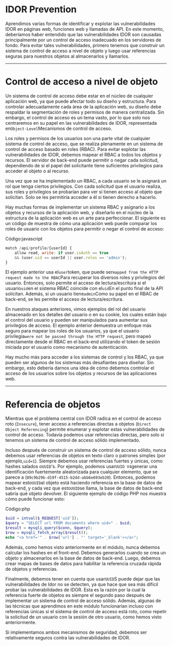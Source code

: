 # IDOR Prevention

Aprendimos varias formas de identificar y explotar las vulnerabilidades IDOR en páginas web, funciones web y llamadas de API. En este momento, deberíamos haber entendido que las vulnerabilidades IDOR son causadas principalmente por un control de acceso inadecuado en los servidores de fondo. Para evitar tales vulnerabilidades, primero tenemos que construir un sistema de control de acceso a nivel de objeto y luego usar referencias seguras para nuestros objetos al almacenarlos y llamarlos.

---

# **Control de acceso a nivel de objeto**

Un sistema de control de acceso debe estar en el núcleo de cualquier aplicación web, ya que puede afectar todo su diseño y estructura. Para controlar adecuadamente cada área de la aplicación web, su diseño debe respaldar la segmentación de roles y permisos de manera centralizada. Sin embargo, el control de acceso es un tema vasto, por lo que solo nos centraremos en su papel en las vulnerabilidades de IDOR, representada en`Object-Level`Mecanismos de control de acceso.

Los roles y permisos de los usuarios son una parte vital de cualquier sistema de control de acceso, que se realiza plenamente en un sistema de control de acceso basado en roles (RBAC). Para evitar explotar las vulnerabilidades de IDOR, debemos mapear el RBAC a todos los objetos y recursos. El servidor de back-end puede permitir o negar cada solicitud, dependiendo de si el papel del solicitante tiene suficientes privilegios para acceder al objeto o al recurso.

Una vez que se ha implementado un RBAC, a cada usuario se le asignará un rol que tenga ciertos privilegios. Con cada solicitud que el usuario realiza, sus roles y privilegios se probarían para ver si tienen acceso al objeto que solicitan. Solo se les permitiría acceder a él si tienen derecho a hacerlo.

Hay muchas formas de implementar un sistema RBAC y asignarlo a los objetos y recursos de la aplicación web, y diseñarlo en el núcleo de la estructura de la aplicación web es un arte para perfeccionar. El siguiente es un código de muestra de cómo una aplicación web puede comparar los roles de usuario con los objetos para permitir o negar el control de acceso:

Código:javascript

```jsx
match /api/profile/{userId} {
    allow read, write: if user.isAuth == true
    && (user.uid == userId || user.roles == 'admin');
}

```

El ejemplo anterior usa el`user`token, que puede ser`mapped from the HTTP request made to the RBAC`Para recuperar los diversos roles y privilegios del usuario. Entonces, solo permite el acceso de lectura/escritura si el usuario`uid`en el sistema RBAC coincide con el`uid`En el punto final de la API solicitan. Además, si un usuario tiene`admin`Como su papel en el RBAC de back-end, se les permite el acceso de lectura/escritura.

En nuestros ataques anteriores, vimos ejemplos del rol del usuario almacenado en los detalles del usuario o en su cookie, los cuales están bajo el control del usuario y pueden ser manipulados para aumentar sus privilegios de acceso. El ejemplo anterior demuestra un enfoque más seguro para mapear los roles de los usuarios, ya que el usuario privilegia`were not be passed through the HTTP request`, pero mapeó directamente desde el RBAC en el back-end utilizando el token de sesión iniciada por el usuario como mecanismo de autenticación.

Hay mucho más para acceder a los sistemas de control y los RBAC, ya que pueden ser algunos de los sistemas más desafiantes para diseñar. Sin embargo, esto debería darnos una idea de cómo debemos controlar el acceso de los usuarios sobre los objetos y recursos de las aplicaciones web.

---

# **Referencia de objetos**

Mientras que el problema central con IDOR radica en el control de acceso roto (`Insecure`), tener acceso a referencias directas a objetos (`Direct Object Referencing`) permite enumerar y explotar estas vulnerabilidades de control de acceso. Todavía podemos usar referencias directas, pero solo si tenemos un sistema de control de acceso sólido implementado.

Incluso después de construir un sistema de control de acceso sólido, nunca debemos usar referencias de objetos en texto claro o patrones simples (por ejemplo,`uid=1`). Siempre debemos usar referencias fuertes y únicas, como hashes salados o`UUID`'s. Por ejemplo, podemos usar`UUID V4`generar una identificación fuertemente aleatorizada para cualquier elemento, que se parece a (`89c9b29b-d19f-4515-b2dd-abb6e693eb20`). Entonces, podemos mapear esto`UUID`al objeto está haciendo referencia en la base de datos de back-end, y cada vez que esto`UUID`se llama, la base de datos de back-end sabría qué objeto devolver. El siguiente ejemplo de código PHP nos muestra cómo puede funcionar esto:

Código:php

```php
$uid = intval($_REQUEST['uid']);
$query = "SELECT url FROM documents where uid=" . $uid;
$result = mysqli_query($conn, $query);
$row = mysqli_fetch_array($result));
echo "<a href='" . $row['url'] . "' target='_blank'></a>";

```

Además, como hemos visto anteriormente en el módulo, nunca debemos calcular los hashes en el front-end. Debemos generarlos cuando se crea un objeto y almacenarlos en la base de datos de back-end. Luego, debemos crear mapas de bases de datos para habilitar la referencia cruzada rápida de objetos y referencias.

Finalmente, debemos tener en cuenta que usar`UUID`S puede dejar que las vulnerabilidades de Idor no se detecten, ya que hace que sea más difícil probar las vulnerabilidades de IDOR. Esta es la razón por la cual la referencia fuerte de objetos es siempre el segundo paso después de implementar un sistema de control de acceso sólido. Además, algunas de las técnicas que aprendimos en este módulo funcionarían incluso con referencias únicas si el sistema de control de acceso está roto, como repetir la solicitud de un usuario con la sesión de otro usuario, como hemos visto anteriormente.

Si implementamos ambos mecanismos de seguridad, debemos ser relativamente seguros contra las vulnerabilidades de IDOR.